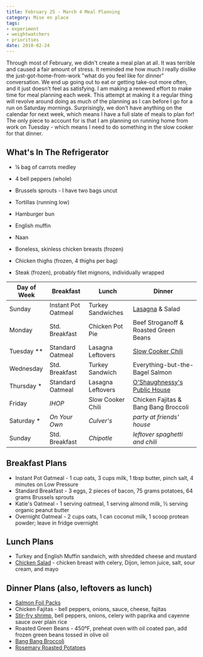 ```yaml
---
title: February 25 - March 4 Meal Planning
category: Mise en place
tags:
- experiment
- weightwatchers
- priorities
date: 2018-02-24
---
```


Through most of February, we didn't create a meal plan at all. It was terrible and caused a fair amount of stress. It reminded me how much I really dislike the just-got-home-from-work "what do you feel like for dinner" conversation. We end up going out to eat or getting take-out more often, and it just doesn't feel as satisfying. I am making a renewed effort to make time for meal planning each week. This attempt at making it a regular thing will revolve around doing as much of the planning as I can before I go for a run on Saturday mornings. Surprisingly, we don't have anything on the calendar for next week, which means I have a full slate of meals to plan for! The only piece to account for is that I am planning on running home from work on Tuesday - which means I need to do something in the slow cooker for that dinner.

## What's In The Refrigerator

- ¼ bag of carrots medley
- 4 bell peppers (whole)
- Brussels sprouts - I have two bags uncut

- Tortillas (running low)
- Hamburger bun
- English muffin
- Naan

- Boneless, skinless chicken breasts (frozen)
- Chicken thighs (frozen, 4 thighs per bag)
- Steak (frozen), probably filet mignons, individually wrapped

|Day of Week| Breakfast        | Lunch                         | Dinner                      |
|-----------|------------------|-------------------------------|-----------------------------|
|Sunday     | Instant Pot Oatmeal | Turkey Sandwiches          | [Lasagna](https://www.tasteofhome.com/recipes/best-lasagna) & Salad  |
|Monday     | Std. Breakfast   | Chicken Pot Pie               | Beef Stroganoff & Roasted Green Beans |
|Tuesday  **| Standard Oatmeal | Lasagna Leftovers             | [Slow Cooker Chili](http://www.myrecipes.com/recipe/beef-and-butternut-squash-chili)  |
|Wednesday  | Std. Breakfast   | Turkey Sandwich               | Everything-but-the-Bagel Salmon |
|Thursday  *| Standard Oatmeal | Lasagna Leftovers             | [O'Shaughnessy's Public House](http://www.oshaughnessyschicago.com) |
|Friday     | _IHOP_           | Slow Cooker Chili             | Chicken Fajitas & Bang Bang Broccoli |
|Saturday  *| _On Your Own_    | _Culver's_                    | _party at friends' house_   |
|Sunday     | Std. Breakfast   | _Chipotle_                    | _leftover spaghetti and chili_ |

## Breakfast Plans

- Instant Pot Oatmeal - 1 cup oats, 3 cups milk, 1 tbsp butter, pinch salt, 4 minutes on Low Pressure
- Standard Breakfast - 3 eggs, 2 pieces of bacon, 75 grams potatoes, 64 grams Brussels sprouts
- Katie's Oatmeal - 1 serving oatmeal, 1 serving almond milk, ½ serving organic peanut butter
- Overnight Oatmeal - 2 cups oats, 1 can coconut milk, 1 scoop protean powder; leave in fridge overnight

## Lunch Plans

- Turkey and English Muffin sandwich, with shredded cheese and mustard
- [Chicken Salad](http://www.geniuskitchen.com/recipe/weight-watchers-chicken-salad-162386) - chicken breast with celery, Dijon, lemon juice, salt, sour cream, and mayo

## Dinner Plans (also, leftovers as lunch)

- [Salmon Foil Packs](http://www.delish.com/cooking/recipe-ideas/recipes/a51594/salmon-foil-packs-recipe2)
- Chicken Fajitas - bell peppers, onions, sauce, cheese, fajitas
- [Stir-fry shrimp](/posts/2018/shrimp-stir-fry-with-coconut-rice/), bell peppers, onions, celery with paprika and cayenne sauce over plain rice
- Roasted Green Beans - 450&deg;F, preheat oven with oil coated pan, add frozen green beans tossed in olive oil
- [Bang Bang Broccoli](http://www.delish.com/cooking/recipes/a52603/bang-bang-broccoli-recipe)
- [Rosemary Roasted Potatoes](http://www.delish.com/cooking/recipe-ideas/recipes/a50803/rosemary-roasted-potatoes-recipe)